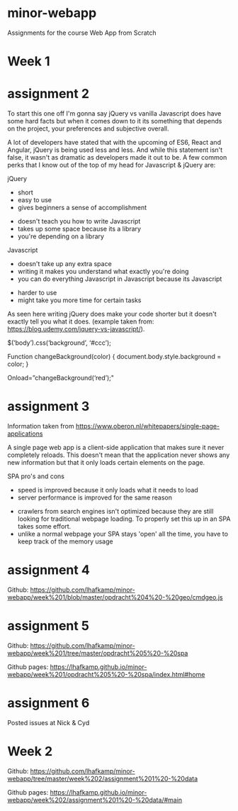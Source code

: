# minor-webapp
Assignments for the course Web App from Scratch

# Week 1
# assignment 2
To start this one off I'm gonna say jQuery vs vanilla Javascript does have some hard facts but when it comes down to it its something that depends on the project, your preferences and subjective overall.

A lot of developers have stated that with the upcoming of ES6, React and Angular, jQuery is being used less and less. And while this statement isn't false, it wasn't as dramatic as developers made it out to be. A few common perks that I know out of the top of my head for Javascript & jQuery are:

jQuery
+ short
+ easy to use
+ gives beginners a sense of accomplishment
- doesn't teach you how to write Javascript
- takes up some space because its a library
- you're depending on a library

Javascript
+ doesn't take up any extra space
+ writing it makes you understand what exactly you're doing
+ you can do everything Javascript in Javascript because its Javascript
- harder to use
- might take you more time for certain tasks

As seen here writing jQuery does make your code shorter but it doesn't exactly tell you what it does. (example taken from: https://blog.udemy.com/jquery-vs-javascript/).

<!-- jQuery -->

$(‘body’).css(‘background’, ‘#ccc’);

<!-- JavaScript -->

Function changeBackground(color) {
    document.body.style.background = color;
}

Onload=”changeBackground(‘red’);"

# assignment 3
Information taken from https://www.oberon.nl/whitepapers/single-page-applications

A single page web app is a client-side application that makes sure it never completely reloads. This doesn't mean that the application never shows any new information but that it only loads certain elements on the page.

SPA pro's and cons
+ speed is improved because it only loads what it needs to load
+ server performance is improved for the same reason
- crawlers from search engines isn't optimized because they are still looking for traditional webpage loading. To properly set this up in an SPA takes some effort.
- unlike a normal webpage your SPA stays 'open' all the time, you have to keep track of the memory usage

# assignment 4
Github:
https://github.com/lhafkamp/minor-webapp/week%201/blob/master/opdracht%204%20-%20geo/cmdgeo.js

# assignment 5
Github:
https://github.com/lhafkamp/minor-webapp/week%201/tree/master/opdracht%205%20-%20spa

Github pages:
https://lhafkamp.github.io/minor-webapp/week%201/opdracht%205%20-%20spa/index.html#home

# assignment 6
Posted issues at Nick & Cyd

# Week 2
Github:
https://github.com/lhafkamp/minor-webapp/tree/master/week%202/assignment%201%20-%20data

Github pages:
https://lhafkamp.github.io/minor-webapp/week%202/assignment%201%20-%20data/#main

